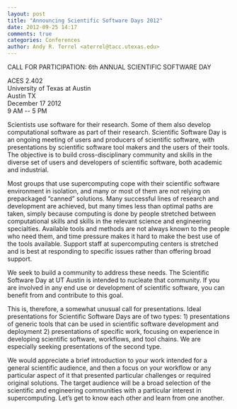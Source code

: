 ```yaml
---
layout: post
title: "Announcing Scientific Software Days 2012"
date: 2012-09-25 14:17
comments: true
categories: Conferences
author: Andy R. Terrel <aterrel@tacc.utexas.edu>
---
```


CALL FOR PARTICIPATION: 6th ANNUAL SCIENTIFIC SOFTWARE DAY  

ACES 2.402  
University of Texas at Austin  
Austin TX  
December 17 2012  
9 AM -- 5 PM 

Scientists use software for their research. Some of them also develop
computational software as part of their research. Scientific Software
Day is an ongoing meeting of users and producers of scientific
software, with presentations by scientific software tool makers and
the users of their tools. The objective is to build cross-disciplinary
community and skills in the diverse set of users and developers of
scientific software, both academic and industrial.
 
Most groups that use supercomputing cope with their scientific
software environment in isolation, and many or most of them are not
relying on prepackaged “canned” solutions. Many successful lines of
research and development are achieved, but many times less than
optimal paths are taken, simply because computing is done by people
stretched between computational skills and skills in the relevant
science and engineering specialties. Available tools and methods are
not always known to the people who need them, and time pressure makes
it hard to make the best use of the tools available. Support staff at
supercomputing centers is stretched and is best at responding to
specific issues rather than offering broad support.
 
We seek to build a community to address these needs. The Scientific
Software Day at UT Austin is intended to nucleate that community. If
you are involved in any end use or development of scientific software,
you can benefit from and contribute to this goal.
 
This is, therefore, a somewhat unusual call for presentations. Ideal
presentations for Scientific Software Days are of two types: 1)
presentations of generic tools that can be used in scientific software
development and deployment 2) presentations of specific work, focusing
on experience in developing scientific software, workflows, and tool
chains. We are especially seeking presentations of the second type.
 
We would appreciate a brief introduction to your work intended for a
general scientific audience, and then a focus on your workflow or any
particular aspect of it that presented particular challenges or
required original solutions. The target audience will be a broad
selection of the scientific and engineering communities with a
particular interest in supercomputing. Let’s get to know each other
and learn from one another.